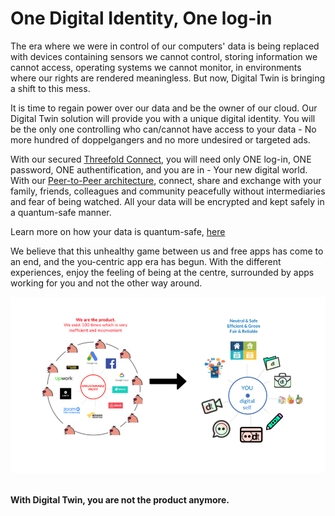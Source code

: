 # One Digital Identity, One log-in
The era where we were in control of our computers' data is being replaced with devices containing sensors we cannot control, storing information we cannot access, operating systems we cannot monitor, in environments where our rights are rendered meaningless. But now, Digital Twin is bringing a shift to this mess. 

It is time to regain power over our data and be the owner of our cloud. Our Digital Twin solution will provide you with a unique digital identity. You will be the only one controlling who can/cannot have access to your data - No more hundred of doppelgangers and no more undesired or targeted ads. 

With our secured [Threefold Connect](threefold:threefold_connect), you will need only ONE log-in, ONE password, ONE authentification, and you are in - Your new digital world. With our [Peer-to-Peer architecture](power_of_p2p), connect, share and exchange with your family, friends, colleagues and community peacefully without intermediaries and fear of being watched. All your data will be encrypted and kept safely in a quantum-safe manner.

Learn more on how your data is quantum-safe, [here](qsstoragesystem)

We believe that this unhealthy game between us and free apps has come to an end, and the you-centric app era has begun. With the different experiences, enjoy the feeling of being at the centre, surrounded by apps working for you and not the other way around.

![](img/you_centric.png) 

**With Digital Twin, you are not the product anymore.**

